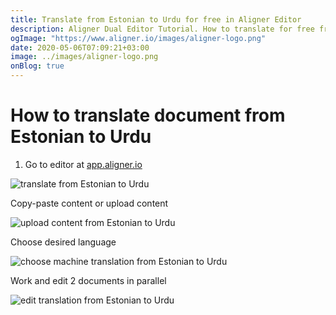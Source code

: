 ```yaml
---
title: Translate from Estonian to Urdu for free in Aligner Editor
description: Aligner Dual Editor Tutorial. How to translate for free from Estonian to Urdu. Aligner is multilingual document management platform. 
ogImage: "https://www.aligner.io/images/aligner-logo.png"
date: 2020-05-06T07:09:21+03:00
image: ../images/aligner-logo.png
onBlog: true
---
```


# How to translate document from Estonian to Urdu

1. Go to editor at [app.aligner.io](https://app.aligner.io "Aligner App web page")

![translate from Estonian to Urdu](../aligner-blank-editor.png "translate from Estonian to Urdu")

Copy-paste content or upload content

![upload content from Estonian to Urdu](../aligner-uploaded-document.png "upload content from Estonian to Urdu")

Choose desired language

![choose machine translation from Estonian to Urdu](../aligner-language-dropdown.png "choose machine translation from Estonian to Urdu")

Work and edit 2 documents in parallel

![edit translation from Estonian to Urdu](../aligner-double-sitded-editor.png "edit translation from Estonian to Urdu")

